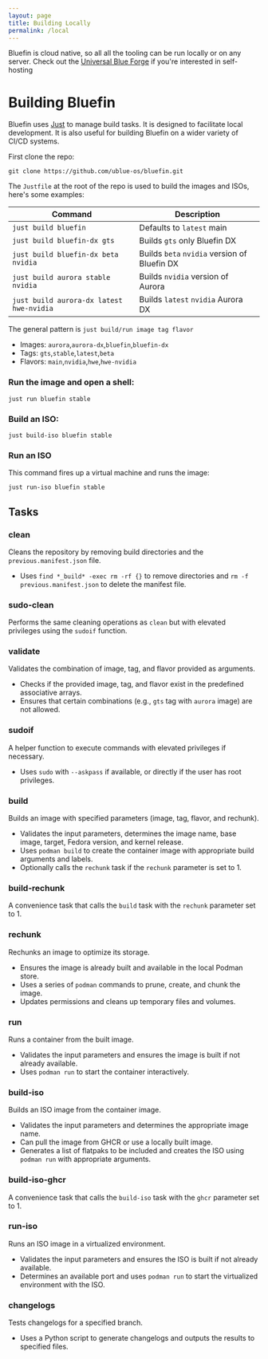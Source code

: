 ```yaml
---
layout: page
title: Building Locally
permalink: /local
---
```


Bluefin is cloud native, so all all the tooling can be run locally or on any server. Check out the [Universal Blue Forge](https://github.com/ublue-os/forge) if you're interested in self-hosting

# Building Bluefin

Bluefin uses [Just](https://just.systems) to manage build tasks. It is designed to facilitate local development. It is also useful for building Bluefin on a wider variety of CI/CD systems. 

First clone the repo: 

`git clone https://github.com/ublue-os/bluefin.git`

The `Justfile` at the root of the repo is used to build the images and ISOs, here's some examples: 

| Command | Description | 
|---|---|
|`just build bluefin` | Defaults to `latest` main |
|`just build bluefin-dx gts` | Builds `gts` only Bluefin DX |
|`just build bluefin-dx beta nvidia` | Builds `beta` `nvidia` version of Bluefin DX |
|`just build aurora stable nvidia` | Builds `nvidia` version of Aurora |
|`just build aurora-dx latest hwe-nvidia`  | Builds `latest` `nvidia` Aurora DX | 

The general pattern is `just build/run image tag flavor`

- Images: `aurora`,`aurora-dx`,`bluefin`,`bluefin-dx`
- Tags: `gts`,`stable`,`latest`,`beta`
- Flavors: `main`,`nvidia`,`hwe`,`hwe-nvidia`

### Run the image and open a shell: 

```
just run bluefin stable
```

### Build an ISO: 

```
just build-iso bluefin stable
```

### Run an ISO 
This command fires up a virtual machine and runs the image: 

```
just run-iso bluefin stable
```


## Tasks

### clean
Cleans the repository by removing build directories and the `previous.manifest.json` file.
- Uses `find *_build* -exec rm -rf {}` to remove directories and `rm -f previous.manifest.json` to delete the manifest file.

### sudo-clean
Performs the same cleaning operations as `clean` but with elevated privileges using the `sudoif` function.

### validate
Validates the combination of image, tag, and flavor provided as arguments.
- Checks if the provided image, tag, and flavor exist in the predefined associative arrays.
- Ensures that certain combinations (e.g., `gts` tag with `aurora` image) are not allowed.

### sudoif
A helper function to execute commands with elevated privileges if necessary.
- Uses `sudo` with `--askpass` if available, or directly if the user has root privileges.

### build
Builds an image with specified parameters (image, tag, flavor, and rechunk).
- Validates the input parameters, determines the image name, base image, target, Fedora version, and kernel release.
- Uses `podman build` to create the container image with appropriate build arguments and labels.
- Optionally calls the `rechunk` task if the `rechunk` parameter is set to 1.

### build-rechunk
A convenience task that calls the `build` task with the `rechunk` parameter set to 1.

### rechunk
Rechunks an image to optimize its storage.
- Ensures the image is already built and available in the local Podman store.
- Uses a series of `podman` commands to prune, create, and chunk the image.
- Updates permissions and cleans up temporary files and volumes.

### run
Runs a container from the built image.
- Validates the input parameters and ensures the image is built if not already available.
- Uses `podman run` to start the container interactively.

### build-iso
Builds an ISO image from the container image.
- Validates the input parameters and determines the appropriate image name.
- Can pull the image from GHCR or use a locally built image.
- Generates a list of flatpaks to be included and creates the ISO using `podman run` with appropriate arguments.

### build-iso-ghcr
A convenience task that calls the `build-iso` task with the `ghcr` parameter set to 1.

### run-iso
Runs an ISO image in a virtualized environment.
- Validates the input parameters and ensures the ISO is built if not already available.
- Determines an available port and uses `podman run` to start the virtualized environment with the ISO.

### changelogs
Tests changelogs for a specified branch.
- Uses a Python script to generate changelogs and outputs the results to specified files.
